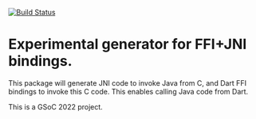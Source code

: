 [![Build Status](https://github.com/dart-lang/jnigen/workflows/Dart%20CI/badge.svg)](https://github.com/dart-lang/jni_gen/actions?query=workflow%3A%22Dart+CI%22+branch%3Amain)

# Experimental generator for FFI+JNI bindings.

This package will generate JNI code to invoke Java from C, and Dart FFI bindings to invoke this C code.
This enables calling Java code from Dart.

This is a GSoC 2022 project.
